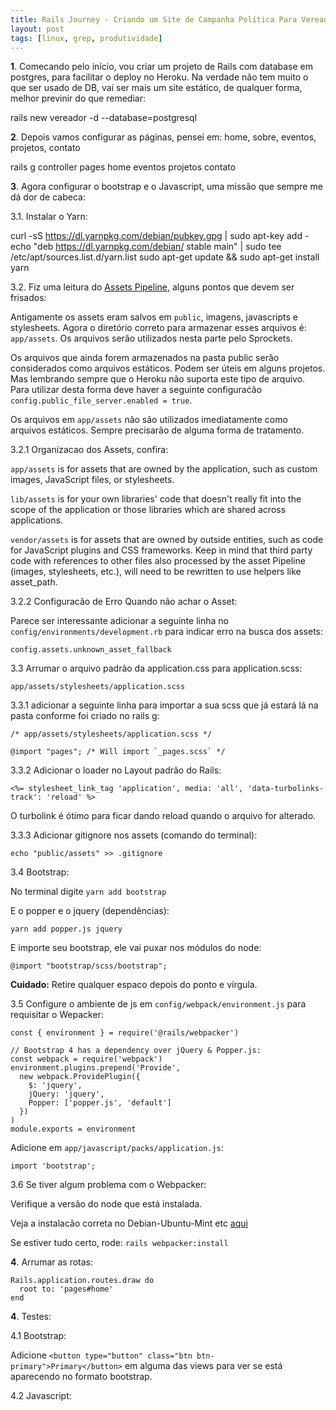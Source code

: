 ```yaml
---
title: Rails Journey - Criando um Site de Campanha Política Para Vereador
layout: post
tags: [linux, grep, produtividade]
---
```

**1**. Comecando pelo início, vou criar um projeto de Rails com database em postgres, para facilitar o deploy no Heroku. Na verdade não tem muito o que ser usado de DB, vai ser mais um site estático, de qualquer forma, melhor previnir do que remediar:

rails new vereador -d --database=postgresql

**2**. Depois vamos configurar as páginas, pensei em: home, sobre, eventos, projetos, contato

rails g controller pages home eventos projetos contato

**3**. Agora configurar o bootstrap e o Javascript, uma missão que sempre me dá dor de cabeca:

3.1. Instalar o Yarn:

curl -sS https://dl.yarnpkg.com/debian/pubkey.gpg | sudo apt-key add -
echo "deb https://dl.yarnpkg.com/debian/ stable main" | sudo tee /etc/apt/sources.list.d/yarn.list
sudo apt-get update && sudo apt-get install yarn

3.2. Fiz uma leitura do [Assets Pipeline](https://edgeguides.rubyonrails.org/asset_pipeline.html), alguns pontos que devem ser frisados:

Antigamente os assets eram salvos em ```public```, imagens, javascripts e stylesheets. Agora o diretório correto para armazenar esses arquivos é: `app/assets`. Os arquivos serão utilizados nesta parte pelo Sprockets.

Os arquivos que ainda forem armazenados na pasta public serão considerados como arquivos estáticos. Podem ser úteis em alguns projetos. Mas lembrando sempre que o Heroku não suporta este tipo de arquivo. Para utilizar desta forma deve haver a seguinte configuraćão `config.public_file_server.enabled = true`.

Os arquivos em `app/assets` não são utilizados imediatamente como arquivos estáticos. Sempre precisarão de alguma forma de tratamento.

3.2.1 Organizacao dos Assets, confira:

```app/assets``` is for assets that are owned by the application, such as custom images, JavaScript files, or stylesheets.

```lib/assets``` is for your own libraries' code that doesn't really fit into the scope of the application or those libraries which are shared across applications.

```vendor/assets``` is for assets that are owned by outside entities, such as code for JavaScript plugins and CSS frameworks. Keep in mind that third party code with references to other files also processed by the asset Pipeline (images, stylesheets, etc.), will need to be rewritten to use helpers like asset_path.

3.2.2 Configuracão de Erro Quando não achar o Asset:

Parece ser interessante adicionar a seguinte linha no ```config/environments/development.rb``` para indicar erro na busca dos assets:

```config.assets.unknown_asset_fallback```

3.3 Arrumar o arquivo padrão da application.css para application.scss:

`app/assets/stylesheets/application.scss`

3.3.1 adicionar a seguinte linha para importar a sua scss que já estará lá na pasta conforme foi criado no rails g:

```
/* app/assets/stylesheets/application.scss */

@import "pages"; /* Will import `_pages.scss` */
```

3.3.2 Adicionar o loader no Layout padrão do Rails:

```
<%= stylesheet_link_tag 'application', media: 'all', 'data-turbolinks-track': 'reload' %>
```

O turbolink é ótimo para ficar dando reload quando o arquivo for alterado.

3.3.3 Adicionar gitignore nos assets (comando do terminal):

`echo "public/assets" >> .gitignore`

3.4 Bootstrap:

No terminal digite `yarn add bootstrap`

E o popper e o jquery (dependências):

`yarn add popper.js jquery`

E importe seu bootstrap, ele vai puxar nos módulos do node:

`@import "bootstrap/scss/bootstrap";`

**Cuidado:** Retire qualquer espaco depois do ponto e vírgula.

3.5 Configure o ambiente de js em `config/webpack/environment.js` para requisitar o Wepacker:

```
const { environment } = require('@rails/webpacker')

// Bootstrap 4 has a dependency over jQuery & Popper.js:
const webpack = require('webpack')
environment.plugins.prepend('Provide',
  new webpack.ProvidePlugin({
    $: 'jquery',
    jQuery: 'jquery',
    Popper: ['popper.js', 'default']
  })
)
module.exports = environment
```

Adicione em `app/javascript/packs/application.js`:

`import 'bootstrap';`

3.6 Se tiver algum problema com o Webpacker:

Verifique a versão do node que está instalada.

Veja a instalacão correta no Debian-Ubuntu-Mint etc [aqui](https://github.com/nodesource/distributions/blob/master/README.md)

Se estiver tudo certo, rode: `rails webpacker:install`

**4**. Arrumar as rotas:
```
Rails.application.routes.draw do
  root to: 'pages#home'
end
````

**4**. Testes:

4.1 Bootstrap:

Adicione ```<button type="button" class="btn btn-primary">Primary</button>``` em alguma das views para ver se está aparecendo no formato bootstrap.

4.2 Javascript:

